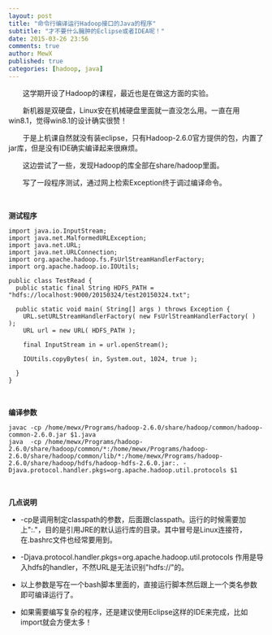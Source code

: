 ```yaml
---
layout: post
title: "命令行编译运行Hadoop接口的Java的程序"
subtitle: "才不要什么臃肿的Eclipse或者IDEA呢！"
date: 2015-03-26 23:56
comments: true
author: MewX
published: true
categories: [hadoop, java]
---
```


　　这学期开设了Hadoop的课程，最近也是在做这方面的实验。

　　新机器是双硬盘，Linux安在机械硬盘里面就一直没怎么用。一直在用win8.1，觉得win8.1的设计确实很赞！

　　于是上机课自然就没有装eclipse，只有Hadoop-2.6.0官方提供的包，内置了jar库，但是没有IDE确实编译起来很麻烦。

　　这边尝试了一些，发现Hadoop的库全部在share/hadoop里面。

　　写了一段程序测试，通过网上检索Exception终于调过编译命令。

<br/>

**测试程序**

<?prettify lang=java?>

    import java.io.InputStream;
    import java.net.MalformedURLException;
    import java.net.URL;
    import java.net.URLConnection;
    import org.apache.hadoop.fs.FsUrlStreamHandlerFactory;
    import org.apache.hadoop.io.IOUtils;

    public class TestRead {
      public static final String HDFS_PATH = "hdfs://localhost:9000/20150324/test20150324.txt";

      public static void main( String[] args ) throws Exception {
        URL.setURLStreamHandlerFactory( new FsUrlStreamHandlerFactory( ) );
        URL url = new URL( HDFS_PATH );

        final InputStream in = url.openStream();

        IOUtils.copyBytes( in, System.out, 1024, true );

      }
    }

<br/>

**编译参数**

<?prettify lang=shell?>

    javac -cp /home/mewx/Programs/hadoop-2.6.0/share/hadoop/common/hadoop-common-2.6.0.jar $1.java
    java  -cp /home/mewx/Programs/hadoop-2.6.0/share/hadoop/common/*:/home/mewx/Programs/hadoop-2.6.0/share/hadoop/common/lib/*:/home/mewx/Programs/hadoop-2.6.0/share/hadoop/hdfs/hadoop-hdfs-2.6.0.jar:. -Djava.protocol.handler.pkgs=org.apache.hadoop.util.protocols $1

<br/>

**几点说明**

- \-cp是调用制定classpath的参数，后面跟classpath。运行的时候需要加上":."，目的是引用JRE的默认运行库的目录。其中冒号是Linux连接符，在.bashrc文件也经常要用到。

- \-Djava.protocol.handler.pkgs=org.apache.hadoop.util.protocols 作用是导入hdfs的handler，不然URL是无法识别"hdfs://"的。

- 以上参数是写在一个bash脚本里面的，直接运行脚本然后跟上一个类名参数即可编译运行了。

- 如果需要编写复杂的程序，还是建议使用Eclipse这样的IDE来完成，比如import就会方便太多！

<br/>
